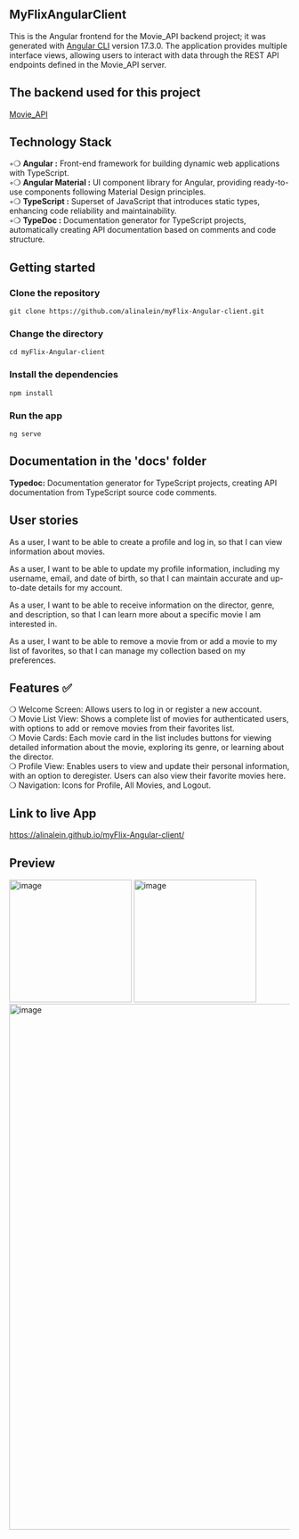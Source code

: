 ## MyFlixAngularClient
This is the Angular frontend for the Movie_API backend project; it was generated with [Angular CLI](https://github.com/angular/angular-cli) version 17.3.0.
The application provides multiple interface views, allowing users to interact with data through the REST API endpoints defined in the Movie_API server.

## The backend used for this project
[Movie_API](https://github.com/alinalein/movie_api)

## Technology Stack 
◦❍ **Angular :** Front-end framework for building dynamic web applications with TypeScript.  
◦❍ **Angular Material :** UI component library for Angular, providing ready-to-use components following Material Design principles.  
◦❍ **TypeScript :** Superset of JavaScript that introduces static types, enhancing code reliability and maintainability.  
◦❍ **TypeDoc :** Documentation generator for TypeScript projects, automatically creating API documentation based on comments and code structure.  

## Getting started
### Clone the repository

```
git clone https://github.com/alinalein/myFlix-Angular-client.git
```

### Change the directory

```
cd myFlix-Angular-client
```

### Install the dependencies

```
npm install
```

### Run the app

```
ng serve
```

## Documentation in the 'docs' folder
**Typedoc:** Documentation generator for TypeScript projects, creating API documentation from TypeScript source code comments.

## User stories
As a user, I want to be able to create a profile and log in, so that I can view information about movies.

As a user, I want to be able to update my profile information, including my username, email, and date of birth, so that I can maintain accurate and up-to-date details for my account.

As a user, I want to be able to receive information on the director, genre, and description, so that I can learn more about a specific movie I am interested in.

As a user, I want to be able to remove a movie from or add a movie to my list of favorites, so that I can manage my collection based on my preferences.

 ## Features ✅
❍ Welcome Screen: Allows users to log in or register a new account.  
❍ Movie List View: Shows a complete list of movies for authenticated users, with options to add or remove movies from their favorites list.  
❍ Movie Cards: Each movie card in the list includes buttons for viewing detailed information about the movie, exploring its genre, or learning about the director.  
❍ Profile View: Enables users to view and update their personal information, with an option to deregister. Users can also view their favorite movies here.  
❍ Navigation: Icons for Profile, All Movies, and Logout.  

## Link to live App
 https://alinalein.github.io/myFlix-Angular-client/

## Preview
<img width="220" alt="image" src="https://github.com/user-attachments/assets/17d5f310-eb7c-4a16-9288-b04d9ba05a20">
<img width="220" alt="image" src="https://github.com/user-attachments/assets/493faa19-58db-4c8e-be2f-80b37d009d02"> 
<img width="943" alt="image" src="https://github.com/alinalein/myFlix-Angular-client/assets/111589183/4bbf14bc-a196-47f3-b5c4-e3a7f0c3c508">
